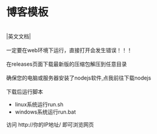 # 博客模板
<br><a href="https://github.com/MEIQIUawa/blog-web/blob/main/README.md" style="text-decoration: none;">|英文文档|</a></br>
<br>一定要在web环境下运行，直接打开会发生错误！！！</br>
<br>在<a href="https://github.com/MEIQIUawa/blog-web/releases" style="text-decoration: none;">releases</a>页面下载最新版的压缩包解压到任意目录</br>
<br>确保您的电脑或服务器安装了nodejs软件,<a href="https://nodejs.org/en/download/package-manager" style="text-decoration: none;">点我</a>前往下载nodejs</br>
<br>下载后运行脚本<br>
* linux系统运行run.sh
* windows系统运行run.bat

访问 http://你的IP地址/ 即可浏览网页
